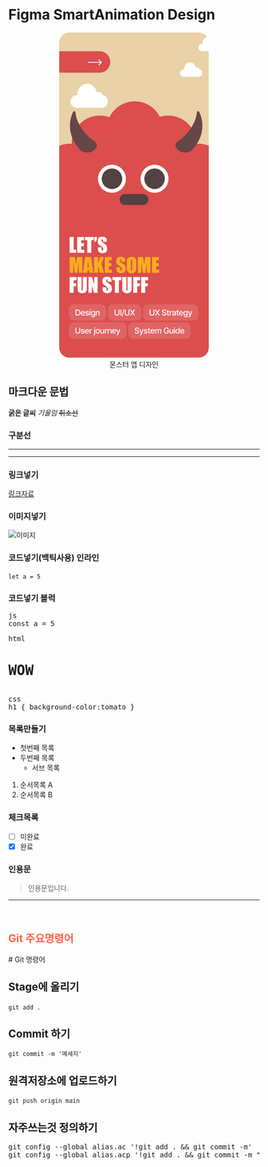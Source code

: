 # Figma SmartAnimation Design

<!-- ![test image](./images/monster_1.png) -->

<figure style="text-align:center;">
    <img src="./images/monster_1.png" alt="monster app" style="width:300px;border-radius:20px">
    <figcaption>몬스터 앱 디자인</figcaption>
</figure>

## 마크다운 문법

**굵은 글씨**
_기울임_
~~취소선~~

### 구분선

---

---

### 링크넣기

[링크자료](https://www.naver.com)

### 이미지넣기

![이미지](이미지경로)

### 코드넣기(백틱사용) 인라인

`let a = 5`

### 코드넣기 블럭

<pre>js<br>const a = 5</pre>
<pre>html<br><h1>WOW</h1></pre>
<pre>css<br>h1 { background-color:tomato }</pre>

### 목록만들기

- 첫번째 목록
- 두번째 목록
  - 서브 목록

1. 순서목록 A
2. 순서목록 B

### 체크목록

- [ ] 미완료
- [x] 완료

### 인용문

> 인용문입니다. <br>

---

<br>
<h2 style="color:tomato">Git 주요명령어</h2>
# Git 명령어

## Stage에 올리기

`git add .`

## Commit 하기

`git commit -m '메세지'`

## 원격저장소에 업로드하기

`git push origin main`

## 자주쓰는것 정의하기

<pre>
git config --global alias.ac '!git add . && git commit -m'
git config --global alias.acp '!git add . && git commit -m "update" && git push origin main"
</pre>
